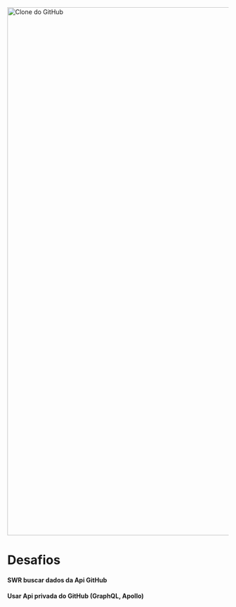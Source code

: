 <img src="./src/assets/captura.gif" alt="Clone do GitHub" width="1200">

# Desafios
#### SWR buscar dados da Api GitHub
#### Usar Api privada do GitHub (GraphQL, Apollo) 